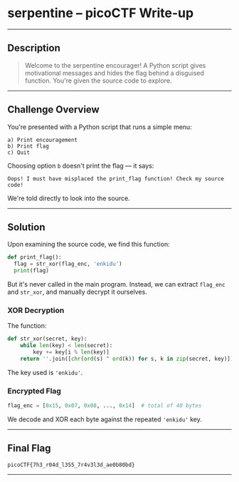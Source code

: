 # serpentine – picoCTF Write-up

---

## Description

> Welcome to the serpentine encourager! A Python script gives motivational messages and hides the flag behind a disguised function. You're given the source code to explore.

---

## Challenge Overview

You're presented with a Python script that runs a simple menu:

```text
a) Print encouragement
b) Print flag
c) Quit
```

Choosing option `b` doesn't print the flag — it says:
```
Oops! I must have misplaced the print_flag function! Check my source code!
```

We're told directly to look into the source.

---

## Solution

Upon examining the source code, we find this function:

```python
def print_flag():
  flag = str_xor(flag_enc, 'enkidu')
  print(flag)
```

But it's never called in the main program. Instead, we can extract `flag_enc` and `str_xor`, and manually decrypt it ourselves.

### XOR Decryption

The function:
```python
def str_xor(secret, key):
    while len(key) < len(secret):
        key += key[i % len(key)]
    return ''.join([chr(ord(s) ^ ord(k)) for s, k in zip(secret, key)])
```

The key used is `'enkidu'`.

### Encrypted Flag

```python
flag_enc = [0x15, 0x07, 0x08, ..., 0x14]  # total of 40 bytes
```

We decode and XOR each byte against the repeated `'enkidu'` key.

---

## Final Flag

```
picoCTF{7h3_r04d_l355_7r4v3l3d_ae0b80bd}
```

---
